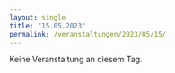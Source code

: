 ```yaml
---
layout: single
title: "15.05.2023"
permalink: /veranstaltungen/2023/05/15/
---
```


Keine Veranstaltung an diesem Tag.
